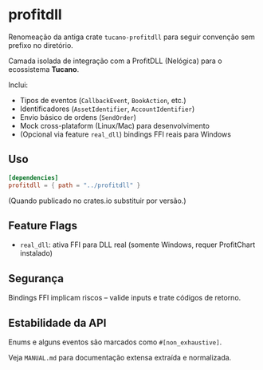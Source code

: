 # profitdll

Renomeação da antiga crate `tucano-profitdll` para seguir convenção sem prefixo no diretório.

Camada isolada de integração com a ProfitDLL (Nelógica) para o ecossistema **Tucano**.

Inclui:
- Tipos de eventos (`CallbackEvent`, `BookAction`, etc.)
- Identificadores (`AssetIdentifier`, `AccountIdentifier`)
- Envio básico de ordens (`SendOrder`)
- Mock cross-plataform (Linux/Mac) para desenvolvimento
- (Opcional via feature `real_dll`) bindings FFI reais para Windows

## Uso
```toml
[dependencies]
profitdll = { path = "../profitdll" }
```

(Quando publicado no crates.io substituir por versão.)

## Feature Flags
- `real_dll`: ativa FFI para DLL real (somente Windows, requer ProfitChart instalado)

## Segurança
Bindings FFI implicam riscos – valide inputs e trate códigos de retorno.

## Estabilidade da API
Enums e alguns eventos são marcados como `#[non_exhaustive]`.

Veja `MANUAL.md` para documentação extensa extraída e normalizada.
